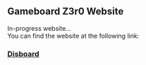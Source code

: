## Gameboard Z3r0 Website

In-progress website...<br>
You can find the website at the following link:

### [Disboard](https://tjf952.github.io/)

